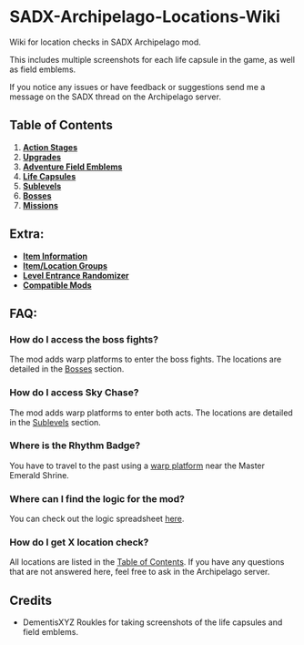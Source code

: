 # SADX-Archipelago-Locations-Wiki

Wiki for location checks in SADX Archipelago mod.

This includes multiple screenshots for each life capsule in the game, as well as field emblems.

If you notice any issues or have feedback or suggestions send me a message on the SADX thread on the Archipelago server.

## Table of Contents

1. [**Action Stages**](./ActionStages.md)
2. [**Upgrades**](./Upgrades.md)
3. [**Adventure Field Emblems**](./Field%20Emblems/Field%20Emblems.md)
4. [**Life Capsules**](./LifeCapsules.md)
5. [**Sublevels**](./Sublevels.md)
6. [**Bosses**](./Bosses.md)
7. [**Missions**](./Missions.md)

## Extra:

- [**Item Information**](./Items.md)
- [**Item/Location Groups**](./Groups.md)
- [**Level Entrance Randomizer**](./LevelEntranceRandomizer.md)
- [**Compatible Mods**](./CompatibleMods.md)

## FAQ:

### How do I access the boss fights?

The mod adds warp platforms to enter the boss fights. The locations are detailed in the [Bosses](./Bosses.md) section.

### How do I access Sky Chase?

The mod adds warp platforms to enter both acts. The locations are detailed in the [Sublevels](./Sublevels.md) section.

### Where is the Rhythm Badge?

You have to travel to the past using a [warp platform](./Upgrades.md#tails-rhythm-badge) near the Master Emerald Shrine.

### Where can I find the logic for the mod?

You can check out the logic
spreadsheet [here](https://docs.google.com/spreadsheets/d/1CfBZ_pLGm3YTWwEwBLbk67e4iSrOE5vbcu0UkFej0pY/edit?usp=sharing).

### How do I get X location check?

All locations are listed in the [Table of Contents](#table-of-contents).
If you have any questions that are not answered here, feel free to ask in the Archipelago server.

## Credits

- DementisXYZ Roukles for taking screenshots of the life capsules and field emblems.

